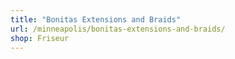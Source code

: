 ```yaml
---
title: "Bonitas Extensions and Braids"
url: /minneapolis/bonitas-extensions-and-braids/
shop: Friseur
---
```

